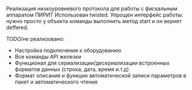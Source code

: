 Реализация низкоуровневого протокола для работы с фискальным аппаратом ПИРИТ
Использован twisted. Упрощен интерфейс работы: нужно просто у объекта команды выполнить метод start и он вернет deffered.

TODO/не реализовано:
- Настройка подключения к оборудованию
- Все команды API железки
- Функционал для сериализации/десериализации встроенных форматов данных (строка, дата, время и.т.д)
- Формат описания и функции автоматической записи параметров в пакет и автоматического чтения
